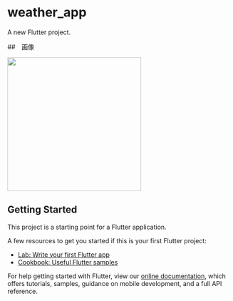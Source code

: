 # weather_app

A new Flutter project.

##　画像

<img src="https://user-images.githubusercontent.com/92189386/158009436-4089955e-aaa5-424c-8f0b-a9793ee27d4a.png" width="300">


## Getting Started

This project is a starting point for a Flutter application.

A few resources to get you started if this is your first Flutter project:

- [Lab: Write your first Flutter app](https://flutter.dev/docs/get-started/codelab)
- [Cookbook: Useful Flutter samples](https://flutter.dev/docs/cookbook)

For help getting started with Flutter, view our
[online documentation](https://flutter.dev/docs), which offers tutorials,
samples, guidance on mobile development, and a full API reference.
